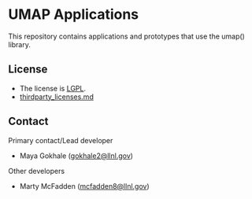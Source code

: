 # UMAP Applications

This repository contains applications and prototypes that use the umap()
library.

## License

- The license is [LGPL](/LICENSE).
- [thirdparty_licenses.md](/thirdparty_licenses.md)

## Contact

Primary contact/Lead developer

- Maya Gokhale (gokhale2@llnl.gov)

Other developers

- Marty McFadden  (mcfadden8@llnl.gov)
